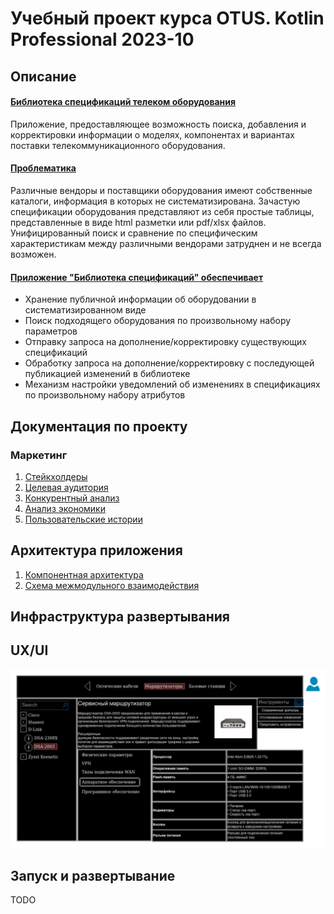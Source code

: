 # Учебный проект курса OTUS. Kotlin Professional 2023-10

## Описание

#### <u>Библиотека спецификаций телеком оборудования</u>

Приложение, предоставляющее возможность поиска, добавления и корректировки информации о моделях, компонентах и
вариантах поставки телекоммуникационного оборудования.

#### <u>Проблематика</u>

Различные вендоры и поставщики оборудования имеют собственные каталоги, информация в которых не систематизирована.
Зачастую спецификации оборудования представляют из себя простые таблицы, представленные в виде html разметки или
pdf/xlsx файлов. Унифицированный поиск и сравнение по специфическим характеристикам между различными вендорами затруднен
и не всегда возможен.

#### <u>Приложение "Библиотека спецификаций" обеспечивает</u>

* Хранение публичной информации об оборудовании в систематизированном виде
* Поиск подходящего оборудования по произвольному набору параметров
* Отправку запроса на дополнение/корректировку существующих спецификаций
* Обработку запроса на дополнение/корректировку с последующей публикацией изменений в библиотеке
* Механизм настройки уведомлений об изменениях в спецификациях по произвольному набору атрибутов

## Документация по проекту
### Маркетинг
1. [Стейкхолдеры](docs/marketing/01-stakeholders.md)
2. [Целевая аудитория](docs/marketing/02-target-audience.md)
3. [Конкурентный анализ](docs/marketing/03-concurrency.md)
4. [Анализ экономики](docs/marketing/04-economy.md)
5. [Пользовательские истории](docs/marketing/05-user-stories.md)

## Архитектура приложения
1. [Компонентная архитектура](docs/arch/01-component.md)
2. [Схема межмодульного взаимодействия](docs/arch/02-integration.md)

## Инфраструктура развертывания


## UX/UI
<img src="docs/img/speclib-ui.png" alt="speclib ui" />

## Запуск и развертывание
TODO

